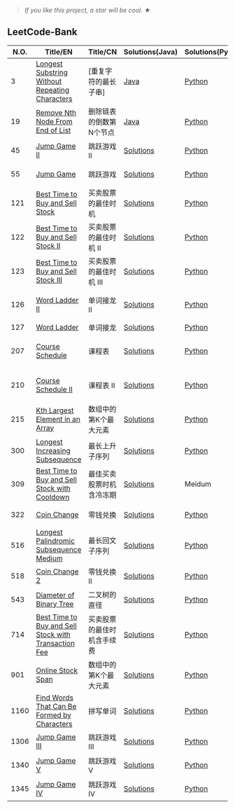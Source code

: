 
> _If you like this project, a star will be cool._ &#9733;

## LeetCode-Bank
|  N.O.  |      Title/EN|    Title/CN   |   Solutions(Java) | Solutions(Python)              | Difficulty  | Tag  |Subject | MEMO|
|-----|----------------|---------------|---------------|-------------| -------------|-------------|---------------|---------------|
|3| [Longest Substring Without Repeating Characters](https://leetcode-cn.com/problems/longest-substring-without-repeating-characters/) | [重复字符的最长子串] | [Java](../master/src/main/java/com/frankcooper/bank/_3.java) | [Python]() |Medium|Two Pointers,Sliding Window | |  |
|19| [Remove Nth Node From End of List](https://leetcode-cn.com/problems/remove-nth-node-from-end-of-list/) | 删除链表的倒数第N个节点 | [Java](NULL)| [Python](../master/src/main/python/com/frankcooper/bank/_19.py) |Medium|Two Pointers | |  |
|45| [Jump Game II](https://leetcode-cn.com/problems/jump-game-ii/) | 跳跃游戏 II| [Solutions](../master/src/main/java/com/frankcooper/bank/_45.java) | [Python](../master/src/main/python/com/frankcooper/bank/)|Hard| Greedy,DP| 跳跃游戏|  |
|55| [Jump Game](https://leetcode-cn.com/problems/jump-game/) | 跳跃游戏| [Solutions](../master/src/main/java/com/frankcooper/bank/_55.java)| [Python](../master/src/main/python/com/frankcooper/bank/)|Meidum| Greedy,DP| 跳跃游戏|  |
|121| [Best Time to Buy and Sell Stock](https://leetcode-cn.com/problems/best-time-to-buy-and-sell-stock/) | 买卖股票的最佳时机| [Solutions](../master/src/main/java/com/frankcooper/bank/_121.java)| [Python](../master/src/main/python/com/frankcooper/bank/)|Meidum| Greedy,DP| 股票|  |
|122| [Best Time to Buy and Sell Stock II](https://leetcode-cn.com/problems/best-time-to-buy-and-sell-stock-ii/) | 买卖股票的最佳时机 II| [Solutions](../master/src/main/java/com/frankcooper/bank/_122.java)| [Python](../master/src/main/python/com/frankcooper/bank/)|Meidum| Greedy,DP| 股票|  |
|123| [Best Time to Buy and Sell Stock III](https://leetcode-cn.com/problems/best-time-to-buy-and-sell-stock-iii/) | 买卖股票的最佳时机 III| [Solutions](../master/src/main/java/com/frankcooper/bank/_123.java)| [Python](../master/src/main/python/com/frankcooper/bank/)|Hard| Greedy,DP| 股票|  |
|126| [Word Ladder II](https://leetcode-cn.com/problems/word-ladder-ii/) | 单词接龙 II| [Solutions](../master/src/main/java/com/frankcooper/bank/_126.java)| [Python](../master/src/main/python/com/frankcooper/bank/)|Hard| DFS,BFS,Graph| | DFS+BFS双向搜索待完善 |
|127| [Word Ladder](https://leetcode-cn.com/problems/word-ladder/) | 单词接龙| [Solutions](../master/src/main/java/com/frankcooper/bank/_127.java)| [Python](../master/src/main/python/com/frankcooper/bank/)|Meidum| BFS,Graph| | |
|207| [Course Schedule](https://leetcode-cn.com/problems/course-schedule/) | 课程表| [Solutions](../master/src/main/java/com/frankcooper/bank/_207.java)| [Python](../master/src/main/python/com/frankcooper/bank/)|Meidum| BFS,Graph| 拓扑排序,入度表| |
|210| [Course Schedule II](https://leetcode-cn.com/problems/course-schedule-ii/) | 课程表 II| [Solutions](../master/src/main/java/com/frankcooper/bank/_210.java)| [Python](../master/src/main/python/com/frankcooper/bank/)|Meidum| BFS,Graph| 拓扑排序,入度表 | |
|215| [Kth Largest Element in an Array](https://leetcode-cn.com/problems/kth-largest-element-in-an-array/) |数组中的第K个最大元素| [Solutions](../master/src/main/java/com/frankcooper/bank/_215.java)| [Python](../master/src/main/python/com/frankcooper/bank/)|Meidum| Heap| K系列,数组 | |
|300| [Longest Increasing Subsequence](https://leetcode-cn.com/problems/longest-increasing-subsequence/) |最长上升子序列| [Solutions](../master/src/main/java/com/frankcooper/bank/_300.java)| [Python](../master/src/main/python/com/frankcooper/bank/)|Meidum| DP| 上升，子序列 | |
|309| [Best Time to Buy and Sell Stock with Cooldown](https://leetcode-cn.com/problems/best-time-to-buy-and-sell-stock-with-cooldown/) |最佳买卖股票时机含冷冻期| [Solutions](../master/src/main/java/com/frankcooper/bank/_309.java)|Meidum| DP| 股票，冷冻期 | ||
|322| [Coin Change](https://leetcode-cn.com/problems/coin-change/) |零钱兑换| [Solutions](../master/src/main/java/com/frankcooper/bank/_322.java)| [Python](../master/src/main/python/com/frankcooper/bank/)|Meidum| DP| 零钱,背包问题| |
|516| [Longest Palindromic Subsequence Medium](https://leetcode-cn.com/problems/longest-palindromic-subsequence/) |最长回文子序列| [Solutions](../master/src/main/java/com/frankcooper/bank/_516.java)| [Python](../master/src/main/python/com/frankcooper/bank/)|Meidum| DP| 回文，子序列 | |
|518| [Coin Change 2](https://leetcode-cn.com/problems/coin-change-2/) |零钱兑换 II| [Solutions](../master/src/main/java/com/frankcooper/bank/_518.java)| [Python](../master/src/main/python/com/frankcooper/bank/)|Meidum| DP| 完全背包 | |
|543| [Diameter of Binary Tree](https://leetcode-cn.com/problems/diameter-of-binary-tree/) |二叉树的直径| [Solutions](../master/src/main/java/com/frankcooper/bank/_543.java)| [Python](../master/src/main/python/com/frankcooper/bank/)|Easy| DFS| 二叉树 | |
|714| [Best Time to Buy and Sell Stock with Transaction Fee](https://leetcode-cn.com/problems/best-time-to-buy-and-sell-stock-with-transaction-fee/) |买卖股票的最佳时机含手续费| [Solutions](../master/src/main/java/com/frankcooper/bank/_714.java)| [Python](../master/src/main/python/com/frankcooper/bank/)|Meidum| DP| 股票，交易费用 | |
|901| [Online Stock Span](https://leetcode-cn.com/problems/online-stock-span/) |数组中的第K个最大元素| [Solutions](../master/src/main/java/com/frankcooper/bank/_901.java)| [Python](../master/src/main/python/com/frankcooper/bank/)|Meidum| Monotonous Stack| 股票系列，单调栈 | |
|1160| [Find Words That Can Be Formed by Characters](https://leetcode-cn.com/problems/find-words-that-can-be-formed-by-characters/) |拼写单词| [Solutions](../master/src/main/java/com/frankcooper/bank/_1160.java)| [Python](../master/src/main/python/com/frankcooper/bank/)|Easy| Str| 单词 | |
|1306| [Jump Game III](https://leetcode-cn.com/problems/jump-game-iii/) |跳跃游戏 III| [Solutions](../master/src/main/java/com/frankcooper/bank/_1306.java)| [Python](../master/src/main/python/com/frankcooper/bank/)|Medium|BFS,DFS| 跳跃游戏 | |
|1340| [Jump Game V](https://leetcode-cn.com/problems/jump-game-v/) |跳跃游戏 V| [Solutions](../master/src/main/java/com/frankcooper/bank/_1340.java)| [Python](../master/src/main/python/com/frankcooper/bank/)|Hard| BFS,Sort| 跳跃游戏 | |
|1345| [Jump Game IV](https://leetcode-cn.com/problems/jump-game-iv/) |跳跃游戏 IV| [Solutions](../master/src/main/java/com/frankcooper/bank/_1345.java)| [Python](../master/src/main/python/com/frankcooper/bank/)|Hard| BFS,HashMap| 跳跃游戏 | |





